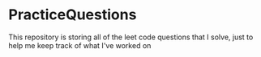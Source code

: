 # PracticeQuestions
This repository is storing all of the leet code questions that I solve, just to help me keep track of what I've worked on

